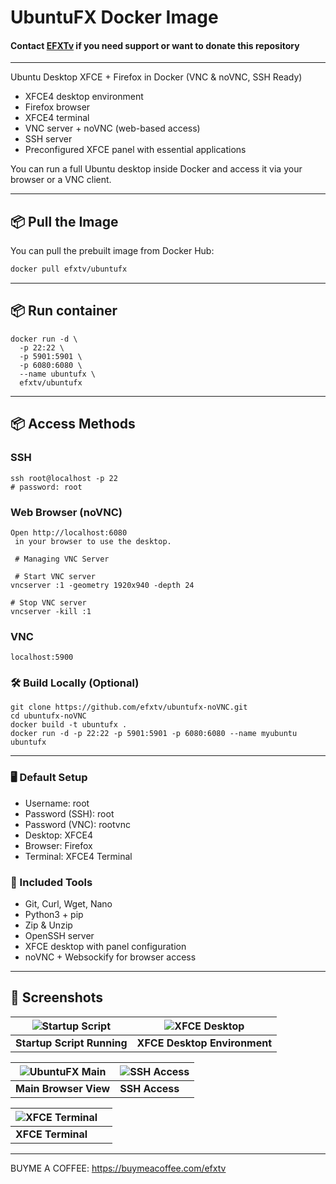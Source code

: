 # UbuntuFX Docker Image

#### Contact [EFXTv](https://t.me/efxtv) if you need support or want to donate this repository
---

 Ubuntu Desktop XFCE + Firefox in Docker (VNC & noVNC, SSH Ready)

- XFCE4 desktop environment
- Firefox browser
- XFCE4 terminal
- VNC server + noVNC (web-based access)
- SSH server
- Preconfigured XFCE panel with essential applications

You can run a full Ubuntu desktop inside Docker and access it via your browser or a VNC client.

---

## 📦 Pull the Image

You can pull the prebuilt image from Docker Hub:

```bash
docker pull efxtv/ubuntufx
```
---
## 📦 Run container
```
docker run -d \
  -p 22:22 \
  -p 5901:5901 \
  -p 6080:6080 \
  --name ubuntufx \
  efxtv/ubuntufx
```
---

## 📦 Access Methods

### SSH
```
ssh root@localhost -p 22
# password: root
```

### Web Browser (noVNC)
```
Open http://localhost:6080
 in your browser to use the desktop.

 # Managing VNC Server

 # Start VNC server
vncserver :1 -geometry 1920x940 -depth 24

# Stop VNC server
vncserver -kill :1

```
### VNC
```
localhost:5900
```

### 🛠️ Build Locally (Optional)
```
git clone https://github.com/efxtv/ubuntufx-noVNC.git
cd ubuntufx-noVNC
docker build -t ubuntufx .
docker run -d -p 22:22 -p 5901:5901 -p 6080:6080 --name myubuntu ubuntufx
```
---
### 🖥️ Default Setup
- Username: root
- Password (SSH): root
- Password (VNC): rootvnc
- Desktop: XFCE4
- Browser: Firefox
- Terminal: XFCE4 Terminal

### 🔧 Included Tools
- Git, Curl, Wget, Nano
- Python3 + pip
- Zip & Unzip
- OpenSSH server
- XFCE desktop with panel configuration
- noVNC + Websockify for browser access
---
## 📸 Screenshots

| ![Startup Script](https://github.com/efxtv/ubuntufx-noVNC/raw/main/sample-images/ubuntufx-start.png) | ![XFCE Desktop](https://github.com/efxtv/ubuntufx-noVNC/raw/main/sample-images/ubuntufx-xfcd-de.png) |
|---|---|
| **Startup Script Running** | **XFCE Desktop Environment** |

| ![UbuntuFX Main](https://github.com/efxtv/ubuntufx-noVNC/raw/main/sample-images/ubuntufxmain.png) | ![SSH Access](https://github.com/efxtv/ubuntufx-noVNC/raw/main/sample-images/ubuntufxssh.png) |
|---|---|
| **Main Browser View** | **SSH Access** |

| ![XFCE Terminal](https://github.com/efxtv/ubuntufx-noVNC/raw/main/sample-images/ubuntufx-xfce-terminal.png) |   |
|---|---|
| **XFCE Terminal** |   |

---
BUYME A COFFEE: https://buymeacoffee.com/efxtv





